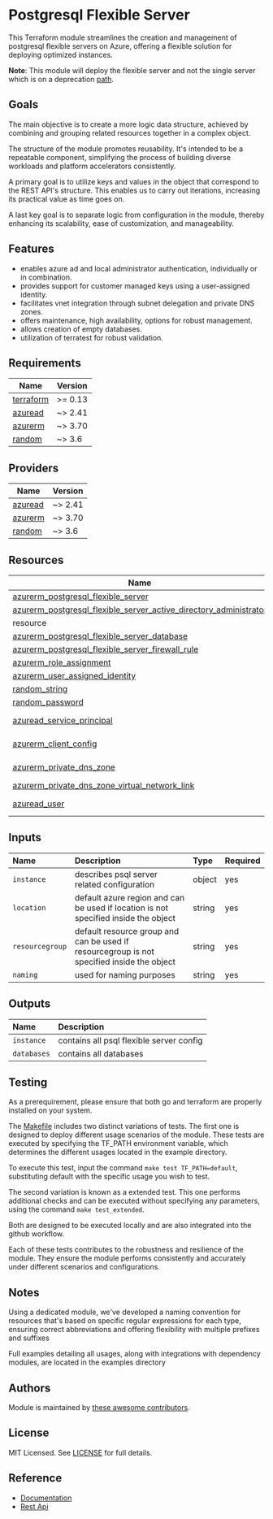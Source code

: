 # Postgresql Flexible Server

This Terraform module streamlines the creation and management of postgresql flexible servers on Azure, offering a flexible solution for deploying optimized instances.

**Note**: This module will deploy the flexible server and not the single server which is on a deprecation [path](https://azure.microsoft.com/en-us/updates/azure-database-for-postgresql-single-server-will-be-retired-migrate-to-flexible-server-by-28-march-2025/).

## Goals

The main objective is to create a more logic data structure, achieved by combining and grouping related resources together in a complex object.

The structure of the module promotes reusability. It's intended to be a repeatable component, simplifying the process of building diverse workloads and platform accelerators consistently.

A primary goal is to utilize keys and values in the object that correspond to the REST API's structure. This enables us to carry out iterations, increasing its practical value as time goes on.

A last key goal is to separate logic from configuration in the module, thereby enhancing its scalability, ease of customization, and manageability.

## Features

- enables azure ad and local administrator authentication, individually or in combination.
- provides support for customer managed keys using a user-assigned identity.
- facilitates vnet integration through subnet delegation and private DNS zones.
- offers maintenance, high availability, options for robust management.
- allows creation of empty databases.
- utilization of terratest for robust validation.

## Requirements

| Name | Version |
|------|---------|
| <a name="requirement_terraform"></a> [terraform](#requirement\_terraform) | >= 0.13 |
| <a name="requirement_azuread"></a> [azuread](#requirement\_azuread) | ~> 2.41 |
| <a name="requirement_azurerm"></a> [azurerm](#requirement\_azurerm) | ~> 3.70 |
| <a name="requirement_random"></a> [random](#requirement\_random) | ~> 3.6 |

## Providers

| Name | Version |
|------|---------|
| <a name="provider_azuread"></a> [azuread](#provider\_azuread) | ~> 2.41 |
| <a name="provider_azurerm"></a> [azurerm](#provider\_azurerm) | ~> 3.70 |
| <a name="provider_random"></a> [random](#provider\_random) | ~> 3.6 |

## Resources

| Name | Type |
|------|------|
| [azurerm_postgresql_flexible_server](https://registry.terraform.io/providers/hashicorp/azurerm/latest/docs/resources/postgresql_flexible_server) | resource |
| [azurerm_postgresql_flexible_server_active_directory_administrator](https://registry.terraform.io/providers/hashicorp/azurerm/latest/docs/resources/postgresql_flexible_server_active_directory_administrator) |
resource |
| [azurerm_postgresql_flexible_server_database](https://registry.terraform.io/providers/hashicorp/azurerm/latest/docs/resources/postgresql_flexible_server_database) | resource |
| [azurerm_postgresql_flexible_server_firewall_rule](https://registry.terraform.io/providers/hashicorp/azurerm/latest/docs/resources/postgresql_flexible_server_firewall_rule) | resource |
| [azurerm_role_assignment](https://registry.terraform.io/providers/hashicorp/azurerm/latest/docs/resources/role_assignment) | resource |
| [azurerm_user_assigned_identity](https://registry.terraform.io/providers/hashicorp/azurerm/latest/docs/resources/user_assigned_identity) | resource |
| [random_string](https://registry.terraform.io/providers/hashicorp/random/latest/docs/resources/string) | resource |
| [random_password](https://registry.terraform.io/providers/hashicorp/random/latest/docs/resources/password) | resource |
| [azuread_service_principal](https://registry.terraform.io/providers/hashicorp/azuread/latest/docs/data-sources/service_principal) | data source |
| [azurerm_client_config](https://registry.terraform.io/providers/hashicorp/azurerm/latest/docs/data-sources/client_config) | data source |
| [azurerm_private_dns_zone](https://registry.terraform.io/providers/hashicorp/azurerm/latest/docs/data-sources/private_dns_zone) | data source |
| [azurerm_private_dns_zone_virtual_network_link](https://registry.terraform.io/providers/hashicorp/azurerm/latest/docs/resources/private_dns_zone_virtual_network_link) | resource |
| [azuread_user](https://registry.terraform.io/providers/hashicorp/azuread/latest/docs/data-sources/user) | data source |

## Inputs

| Name | Description | Type | Required |
| :-- | :-- | :-- | :-- |
| `instance` | describes psql server related configuration | object | yes |
| `location` | default azure region and can be used if location is not specified inside the object | string | yes |
| `resourcegroup` | default resource group and can be used if resourcegroup is not specified inside the object | string | yes |
| `naming` | used for naming purposes | string | yes |

## Outputs

| Name | Description |
| :-- | :-- |
| `instance` | contains all psql flexible server config |
| `databases` | contains all databases |

## Testing

As a prerequirement, please ensure that both go and terraform are properly installed on your system.

The [Makefile](Makefile) includes two distinct variations of tests. The first one is designed to deploy different usage scenarios of the module. These tests are executed by specifying the TF_PATH environment variable, which determines the different usages located in the example directory.

To execute this test, input the command ```make test TF_PATH=default```, substituting default with the specific usage you wish to test.

The second variation is known as a extended test. This one performs additional checks and can be executed without specifying any parameters, using the command ```make test_extended```.

Both are designed to be executed locally and are also integrated into the github workflow.

Each of these tests contributes to the robustness and resilience of the module. They ensure the module performs consistently and accurately under different scenarios and configurations.

## Notes

Using a dedicated module, we've developed a naming convention for resources that's based on specific regular expressions for each type, ensuring correct abbreviations and offering flexibility with multiple prefixes and suffixes

Full examples detailing all usages, along with integrations with dependency modules, are located in the examples directory

## Authors

Module is maintained by [these awesome contributors](https://github.com/cloudnationhq/terraform-azure-psql/graphs/contributors).

## License

MIT Licensed. See [LICENSE](https://github.com/cloudnationhq/terraform-azure-psql/blob/main/LICENSE) for full details.

## Reference

- [Documentation](https://learn.microsoft.com/en-us/azure/postgresql/flexible-server/)
- [Rest Api](https://learn.microsoft.com/en-us/rest/api/postgresql/)
